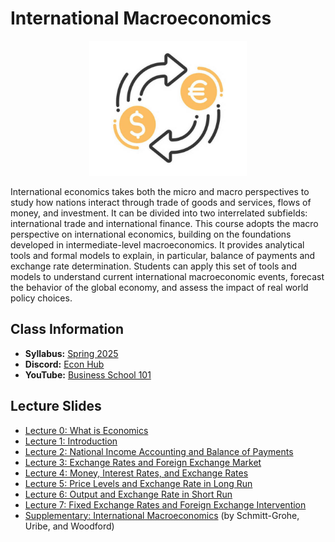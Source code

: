 # International Macroeconomics

<p align="center">
  <img src="e4310.jpg" alt="awww" width="50%" height="50%">
</p>

International economics takes both the micro and macro perspectives to study how nations interact through trade of goods and services, flows of money, and investment. It can be divided into two interrelated subfields: international trade and international finance. This course adopts the macro perspective on international economics, building on the foundations developed in intermediate-level macroeconomics. It provides analytical tools and formal models to explain, in particular, balance of payments and exchange rate determination. Students can apply this set of tools and models to understand current international macroeconomic events, forecast the behavior of the global economy, and assess the impact of real world policy choices.

## Class Information

* **Syllabus:** [Spring 2025](/pdf/E4310syllabus.pdf)
* **Discord:** [Econ Hub](https://discord.gg/SsrNPEeP2P)
* **YouTube:** [Business School 101](https://www.youtube.com/@BusinessSchool101)

## Lecture Slides

* [Lecture 0: What is Economics](/pdf/E3120Slides0.pdf)
* [Lecture 1: Introduction](/pdf/Openlec1.pdf)
* [Lecture 2: National Income Accounting and Balance of Payments](/pdf/E4310lec2.pdf)
* [Lecture 3: Exchange Rates and Foreign Exchange Market](/pdf/E4310lec3.pdf)
* [Lecture 4: Money, Interest Rates, and Exchange Rates](/pdf/E4310lec4.pdf)
* [Lecture 5: Price Levels and Exchange Rate in Long Run](/pdf/E4310lec5.pdf)
* [Lecture 6: Output and Exchange Rate in Short Run](/pdf/E4310lec6.pdf)
* [Lecture 7: Fixed Exchange Rates and Foreign Exchange Intervention](/pdf/E4310lec7.pdf)
* [Supplementary: International Macroeconomics](http://www.columbia.edu/~mu2166/UIM/) (by Schmitt-Grohe, Uribe, and Woodford)
